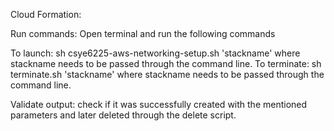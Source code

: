 Cloud Formation:

Run commands: Open terminal and run the following commands

To launch: sh csye6225-aws-networking-setup.sh 'stackname' where stackname needs to be passed through the command line.
To terminate: sh terminate.sh 'stackname' where stackname needs to be passed through the command line.

Validate output: check if it was successfully created with the mentioned parameters and later deleted through the delete script.
